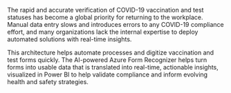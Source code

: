 The rapid and accurate verification of COVID-19 vaccination and test statuses has become a global priority for returning to the workplace. Manual data entry slows and introduces errors to any COVID-19 compliance effort, and many organizations lack the internal expertise to deploy automated solutions with real-time insights.

This architecture helps automate processes and digitize vaccination and test forms quickly. The AI-powered Azure Form Recognizer helps turn forms into usable data that is translated into real-time, actionable insights, visualized in Power BI to help validate compliance and inform evolving health and safety strategies. 
